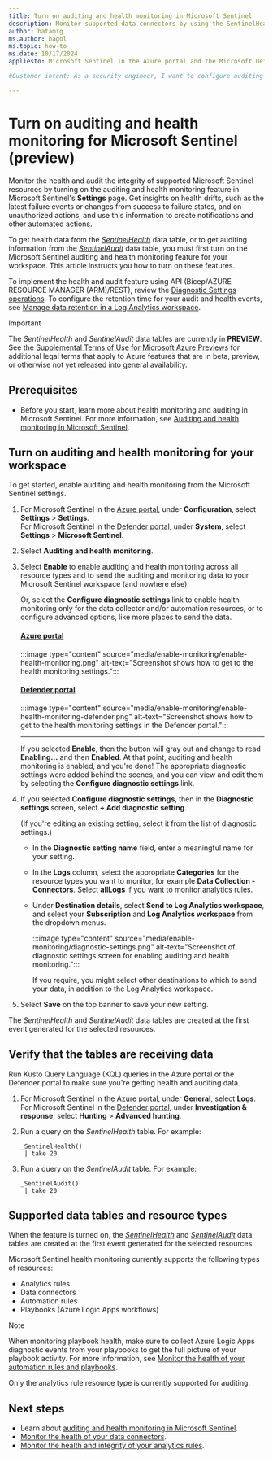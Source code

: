 ```yaml
---
title: Turn on auditing and health monitoring in Microsoft Sentinel
description: Monitor supported data connectors by using the SentinelHealth data table.
author: batamig
ms.author: bagol
ms.topic: how-to
ms.date: 10/17/2024
appliesto: Microsoft Sentinel in the Azure portal and the Microsoft Defender portal

#Customer intent: As a security engineer, I want to configure auditing and health monitoring for my Microsoft Sentinel resources so that I can ensure the integrity and health of our security infrastructure.

---
```


# Turn on auditing and health monitoring for Microsoft Sentinel (preview)

Monitor the health and audit the integrity of supported Microsoft Sentinel resources by turning on the auditing and health monitoring feature in Microsoft Sentinel's **Settings** page. Get insights on health drifts, such as the latest failure events or changes from success to failure states, and on unauthorized actions, and use this information to create notifications and other automated actions.

To get health data from the [*SentinelHealth*](health-table-reference.md) data table, or to get auditing information from the [*SentinelAudit*](audit-table-reference.md) data table, you must first turn on the Microsoft Sentinel auditing and health monitoring feature for your workspace. This article instructs you how to turn on these features.

To implement the health and audit feature using API (Bicep/AZURE RESOURCE MANAGER (ARM)/REST), review the [Diagnostic Settings operations](/rest/api/monitor/diagnostic-settings). To configure the retention time for your audit and health events, see [Manage data retention in a Log Analytics workspace](/azure/azure-monitor/logs/data-retention-configure).

> [!IMPORTANT]
>
> The *SentinelHealth* and *SentinelAudit* data tables are currently in **PREVIEW**. See the [Supplemental Terms of Use for Microsoft Azure Previews](https://azure.microsoft.com/support/legal/preview-supplemental-terms/) for additional legal terms that apply to Azure features that are in beta, preview, or otherwise not yet released into general availability.
>

## Prerequisites

- Before you start, learn more about health monitoring and auditing in Microsoft Sentinel. For more information, see [Auditing and health monitoring in Microsoft Sentinel](health-audit.md).

## Turn on auditing and health monitoring for your workspace

To get started, enable auditing and health monitoring from the Microsoft Sentinel settings.

1. For Microsoft Sentinel in the [Azure portal](https://portal.azure.com), under **Configuration**, select **Settings** > **Settings**.<br> For Microsoft Sentinel in the [Defender portal](https://security.microsoft.com/), under **System**, select **Settings** > **Microsoft Sentinel**.

1. Select **Auditing and health monitoring**.

1. Select **Enable** to enable auditing and health monitoring across all resource types and to send the auditing and monitoring data to your Microsoft Sentinel workspace (and nowhere else). 

    Or, select the **Configure diagnostic settings** link to enable health monitoring only for the data collector and/or automation resources, or to configure advanced options, like more places to send the data.

    #### [Azure portal](#tab/azure-portal)
    :::image type="content" source="media/enable-monitoring/enable-health-monitoring.png" alt-text="Screenshot shows how to get to the health monitoring settings.":::

   #### [Defender portal](#tab/defender-portal)
   :::image type="content" source="media/enable-monitoring/enable-health-monitoring-defender.png" alt-text="Screenshot shows how to get to the health monitoring settings in the Defender portal.":::

   ---

   If you selected **Enable**, then the button will gray out and change to read **Enabling...** and then **Enabled**. At that point, auditing and health monitoring is enabled, and you're done! The appropriate diagnostic settings were added behind the scenes, and you can view and edit them by selecting the **Configure diagnostic settings** link.

1. If you selected **Configure diagnostic settings**, then in the **Diagnostic settings** screen, select **+ Add diagnostic setting**.

    (If you're editing an existing setting, select it from the list of diagnostic settings.)

    - In the **Diagnostic setting name** field, enter a meaningful name for your setting.

    - In the **Logs** column, select the appropriate **Categories** for the resource types you want to monitor, for example **Data Collection - Connectors**. Select **allLogs** if you want to monitor analytics rules.

    - Under **Destination details**, select **Send to Log Analytics workspace**, and select your **Subscription** and **Log Analytics workspace** from the dropdown menus.

        :::image type="content" source="media/enable-monitoring/diagnostic-settings.png" alt-text="Screenshot of diagnostic settings screen for enabling auditing and health monitoring.":::

        If you require, you might select other destinations to which to send your data, in addition to the Log Analytics workspace.

1. Select **Save** on the top banner to save your new setting.

The *SentinelHealth* and *SentinelAudit* data tables are created at the first event generated for the selected resources.

## Verify that the tables are receiving data

Run Kusto Query Language (KQL) queries in the Azure portal or the Defender portal to make sure you're getting health and auditing data.

1. For Microsoft Sentinel in the [Azure portal](https://portal.azure.com), under **General**, select **Logs**.<br> For Microsoft Sentinel in the [Defender portal](https://security.microsoft.com/), under **Investigation & response**, select **Hunting** > **Advanced hunting**.

1. Run a query on the  *SentinelHealth* table. For example:

   ```kusto
   _SentinelHealth()
    | take 20
   ```

1. Run a query on the  *SentinelAudit* table. For example:

   ```kusto
   _SentinelAudit()
    | take 20
   ```

## Supported data tables and resource types

When the feature is turned on, the [*SentinelHealth*](health-table-reference.md) and [*SentinelAudit*](audit-table-reference.md) data tables are created at the first event generated for the selected resources.

Microsoft Sentinel health monitoring currently supports the following types of resources:

- Analytics rules
- Data connectors
- Automation rules
- Playbooks (Azure Logic Apps workflows)

> [!NOTE]
> When monitoring playbook health, make sure to collect Azure Logic Apps diagnostic events from your playbooks to get the full picture of your playbook activity. For more information, see [Monitor the health of your automation rules and playbooks](monitor-automation-health.md).

Only the analytics rule resource type is currently supported for auditing.

## Next steps

- Learn about [auditing and health monitoring in Microsoft Sentinel](health-audit.md).
- [Monitor the health of your data connectors](monitor-data-connector-health.md).
- [Monitor the health and integrity of your analytics rules](monitor-analytics-rule-integrity.md).
